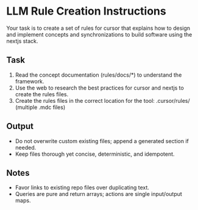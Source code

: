 # LLM Rule Creation Instructions
Your task is to create a set of rules for cursor that explains how to design and implement concepts and synchronizations to build software using the nextjs stack.

## Task
1) Read the concept documentation (rules/docs/*) to understand the framework.
2) Use the web to research the best practices for cursor and nextjs to create the rules files.
3) Create the rules files in the correct location for the tool:
.cursor/rules/ (multiple .mdc files)

## Output
- Do not overwrite custom existing files; append a generated section if needed.
- Keep files thorough yet concise, deterministic, and idempotent.

## Notes
- Favor links to existing repo files over duplicating text.
- Queries are pure and return arrays; actions are single input/output maps.
